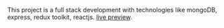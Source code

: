 This project is a full stack development with technologies like mongoDB, express, redux toolkit, reactjs. [live preview](https://silly-bardeen-5b1ee6.netlify.app/).
